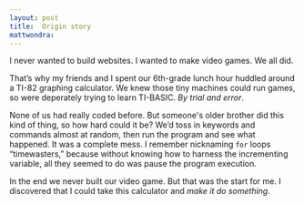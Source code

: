 ```yaml
---
layout: post
title:  Origin story
mattwondra: 
---
```


I never wanted to build websites. I wanted to make video games. We all did.

That’s why my friends and I spent our 6th-grade lunch hour huddled around a TI-82 graphing calculator. We knew those tiny machines could run games, so were deperately trying to learn TI-BASIC. *By trial and error*.

None of us had really coded before. But someone's older brother did this kind of thing, so how hard could it be? We’d toss in keywords and commands almost at random, then run the program and see what happened. It was a complete mess. I remember nicknaming `for` loops “timewasters,” because without knowing how to harness the incrementing variable, all they seemed to do was pause the program execution.

In the end we never built our video game. But that was the start for me. I discovered that I could take this calculator and *make it do something*.

<!-- As we learned to fill up the screen with dots, add numbers, and implement the most basic logic imaginable, I remember a distinct feeling -->
